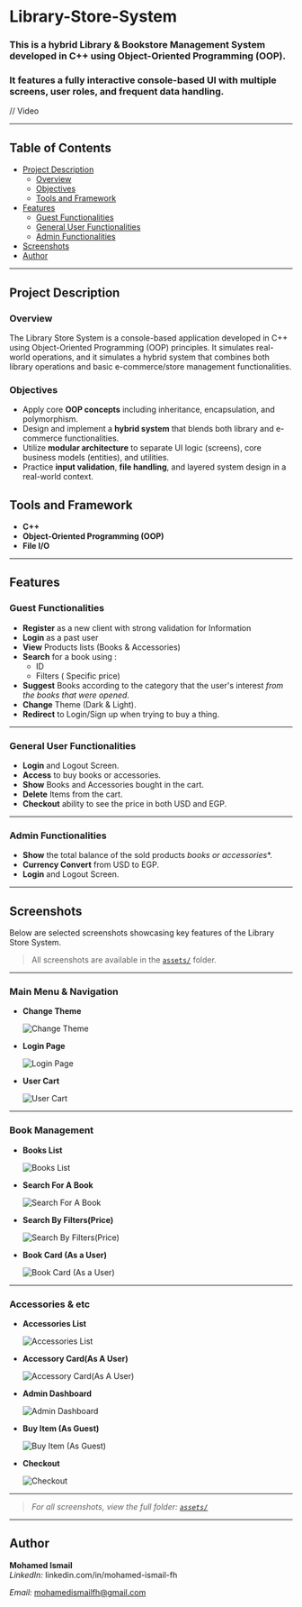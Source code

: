 # Library-Store-System
### This is a hybrid **Library & Bookstore Management System** developed in **C++** using **Object-Oriented Programming (OOP)**.  
### It features a fully interactive **console-based UI** with multiple screens, user roles, and frequent data handling.

// Video

---

##  Table of Contents

- [Project Description](#project-description)
  - [Overview](#overview)
  - [Objectives](#objectives)
  - [Tools and Framework](#tools-and-framework)
- [Features](#features)
  - [Guest Functionalities](#guest-functionalities)
  - [General User Functionalities](#general-user-functionalities)
  - [Admin Functionalities](#admin-functionalities)
- [Screenshots](#screenshots)
- [Author](#author)

---
## Project Description

### Overview 
The Library Store System is a console-based application developed in C++ using Object-Oriented Programming (OOP) principles.
It simulates real-world operations, and it simulates a hybrid system that combines both library operations and basic e-commerce/store management functionalities.

### Objectives
- Apply core **OOP concepts** including inheritance, encapsulation, and polymorphism.
- Design and implement a **hybrid system** that blends both library and e-commerce functionalities.
- Utilize **modular architecture** to separate UI logic (screens), core business models (entities), and utilities.
- Practice **input validation**, **file handling**, and layered system design in a real-world context.

## Tools and Framework
- **C++**
- **Object-Oriented Programming (OOP)**
- **File I/O**

---

## Features

###  Guest Functionalities
- **Register** as a new client with strong validation for Information
- **Login** as a past user
- **View** Products lists (Books & Accessories)
- **Search** for a book using :
   - ID
   - Filters ( Specific price)
- **Suggest** Books according to the category that the user's interest *from the books that were opened*.
- **Change** Theme (Dark & Light).
- **Redirect** to Login/Sign up when trying to buy a thing.

---

###  General User Functionalities
- **Login** and Logout Screen.
- **Access** to buy books or accessories.
- **Show** Books and Accessories bought in the cart.
- **Delete** Items from the cart.
- **Checkout** ability to see the price in both USD and EGP.

---

###  Admin Functionalities
- **Show** the total balance of the sold products *books or accessories**.
- **Currency Convert** from USD to EGP.
- **Login** and Logout Screen.

---

## Screenshots

Below are selected screenshots showcasing key features of the Library Store System.

>  All screenshots are available in the [`assets/`](assets/) folder.

---

###  Main Menu & Navigation

- **Change Theme**
  
  ![Change Theme](assets/ChangeTheme.png)

- **Login Page**
  
  ![Login Page](assets/LoginPage.png)

- **User Cart**
  
  ![User Cart](assets/UserCart.png)

---

###  Book Management

- **Books List**
  
  ![Books List](assets/BooksList.png)

- **Search For A Book**
  
  ![Search For A Book](assets/SearchForBook.png)

- **Search By Filters(Price)**
  
  ![Search By Filters(Price)](assets/SearchByFilter_Price_.png)

- **Book Card (As a User)**
  
  ![Book Card (As a User)](assets/UserBookCard.png)

---

###  Accessories & etc

- **Accessories List**
  
  ![Accessories List](assets/AccessoriesList.png)

- **Accessory Card(As A User)**
  
  ![Accessory Card(As A User)](assets/UserAccessoryCard.png)

- **Admin Dashboard**
  
  ![Admin Dashboard](assets/AdminDashboard.png)

- **Buy Item (As Guest)**
  
  ![Buy Item (As Guest)](assets/BuyItemAsGuest.png)

- **Checkout**
  
  ![Checkout](assets/Checkout.png)

---

>  *For all screenshots, view the full folder: [`assets/`](assets/)*

---

## Author
**Mohamed Ismail**  
*LinkedIn:* linkedin.com/in/mohamed-ismail-fh

*Email:* mohamedismailfh@gmail.com
